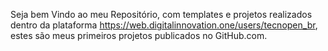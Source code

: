 Seja bem Vindo ao meu Repositório, com templates e projetos realizados dentro da plataforma https://web.digitalinnovation.one/users/tecnopen_br, estes são meus primeiros projetos publicados no GitHub.com.
